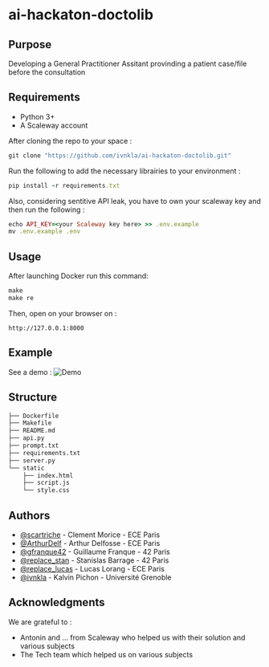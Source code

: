 # ai-hackaton-doctolib

## Purpose 
Developing a General Practitioner Assitant provinding a patient case/file before the consultation

## Requirements

- Python 3+
- A Scaleway account

After cloning the repo to your space :

```rb
git clone "https://github.com/ivnkla/ai-hackaton-doctolib.git"
```

Run the following to add the necessary librairies to your environment :

```rb
pip install -r requirements.txt
```

Also, considering sentitive API leak, you have to own your scaleway key and then run the following :

```rb
echo API_KEY=<your Scaleway key here> >> .env.example
mv .env.example .env
```

## Usage

After launching Docker run this command:

```rb
make 
make re
```

Then, open on your browser on : 

```
http://127.0.0.1:8000
```

## Example

See a demo :
![Demo](./demo.gif)

## Structure
```markdown
├── Dockerfile
├── Makefile
├── README.md
├── api.py
├── prompt.txt
├── requirements.txt
├── server.py
└── static
    ├── index.html
    ├── script.js
    └── style.css
```

## Authors

- [@scartriche](https://github.com/scartriche)        - Clement Morice    - ECE Paris
- [@ArthurDelf](https://github.com/ArthurDelf)        - Arthur Delfosse   - ECE Paris
- [@gfranque42](https://github.com/gfranque42)        - Guillaume Franque - 42 Paris
- [@replace_stan](https://github.com/replace_lucas)   - Stanislas Barrage - 42 Paris
- [@replace_lucas](https://github.com/replace_lucas)  - Lucas Lorang      - ECE Paris
- [@ivnkla](https://github.com/ivnkla)                - Kalvin Pichon     - Université Grenoble

## Acknowledgments

We are grateful to :
- Antonin and ... from Scaleway who helped us with their solution and various subjects
- The Tech team which helped us on various subjects
